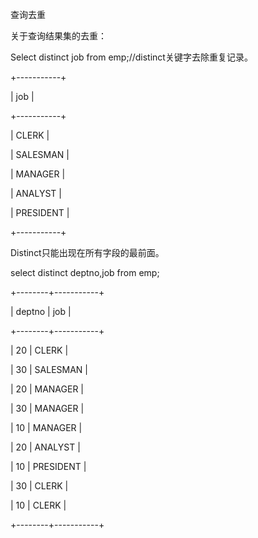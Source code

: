 查询去重



关于查询结果集的去重：

Select distinct job from emp;//distinct关键字去除重复记录。

+-----------+

| job |

+-----------+

| CLERK |

| SALESMAN |

| MANAGER |

| ANALYST |

| PRESIDENT |

+-----------+



Distinct只能出现在所有字段的最前面。



  select distinct deptno,job from emp;

  +--------+-----------+

  | deptno | job |

  +--------+-----------+

  | 20 | CLERK |

  | 30 | SALESMAN |

  | 20 | MANAGER |

  | 30 | MANAGER |

  | 10 | MANAGER |

  | 20 | ANALYST |

  | 10 | PRESIDENT |

  | 30 | CLERK |

  | 10 | CLERK |

  +--------+-----------+

  




